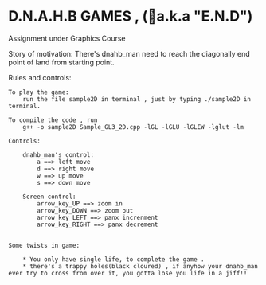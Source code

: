 # D.N.A.H.B GAMES , (a.k.a "E.N.D")
Assignment under Graphics Course

Story of motivation:
There's dnahb_man need to reach the diagonally end point of land from starting point.

Rules and controls:

    To play the game:
        run the file sample2D in terminal , just by typing ./sample2D in terminal.

    To compile the code , run
        g++ -o sample2D Sample_GL3_2D.cpp -lGL -lGLU -lGLEW -lglut -lm

    Controls:

        dnahb_man's control:
            a ==> left move
            d ==> right move
            w ==> up move
            s ==> down move

        Screen control:
            arrow_key_UP ==> zoom in
            arrow_key_DOWN ==> zoom out
            arrow_key_LEFT ==> panx increnment
            arrow_key_RIGHT ==> panx decrement


    Some twists in game:

        * You only have single life, to complete the game .
        * there's a trappy holes(black cloured) , if anyhow your dnahb_man ever try to cross from over it, you gotta lose you life in a jiff!!
